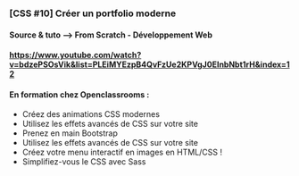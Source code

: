 ### [CSS #10] Créer un portfolio moderne

#### Source & tuto --> From Scratch - Développement Web

#### https://www.youtube.com/watch?v=bdzePSOsVik&list=PLEiMYEzpB4QvFzUe2KPVgJ0EInbNbt1rH&index=12

#### En formation chez Openclassrooms :

- Créez des animations CSS modernes
- Utilisez les effets avancés de CSS sur votre site
- Prenez en main Bootstrap
- Utilisez les effets avancés de CSS sur votre site
- Créez votre menu interactif en images en HTML/CSS !
- Simplifiez-vous le CSS avec Sass